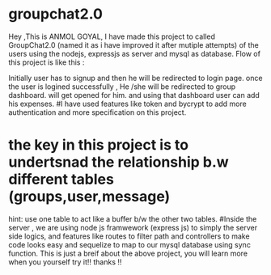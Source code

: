 # groupchat2.0

Hey ,This is ANMOL GOYAL, I have made this project to called GroupChat2.0 (named it as i have improved it after mutiple attempts) of the users using the nodejs, expressjs as server and mysql as database.
Flow of this project is like this : 

Initially user has to signup and then he will be redirected to login page. once the user is logined successfully , He /she will be redirected to group dashboard.
will get opened for him. and using that dashboard user can add his expenses. #I have used features like token and bycrypt to add more authentication and more specification on this project.
# the key in this project is to undertsnad the relationship b.w different tables (groups,user,message)
hint: use one table to act like a buffer b/w the other two tables.
#Inside the server , we are using node js framwework (express js) to simply the server side logics, and features like routes to filter path and controllers to make code looks easy and sequelize to map to our mysql database using sync function. This is just a breif about the above project, you will learn more when you yourself try it!! thanks !!
